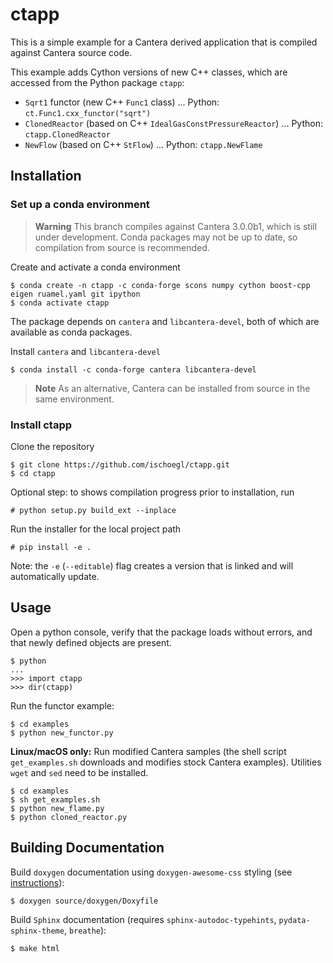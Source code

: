 # ctapp

This is a simple example for a Cantera derived application that is compiled against
Cantera source code.

This example adds Cython versions of new C++ classes, which are accessed from the
Python package `ctapp`:

* `Sqrt1` functor (new C++ `Func1` class) ... Python: `ct.Func1.cxx_functor("sqrt")`
* `ClonedReactor` (based on C++ `IdealGasConstPressureReactor`) ... Python: `ctapp.ClonedReactor`
* `NewFlow` (based on C++ `StFlow`) ... Python: `ctapp.NewFlame`

## Installation

### Set up a conda environment

> **Warning**
> This branch compiles against Cantera 3.0.0b1, which is still under development. Conda
> packages may not be up to date, so compilation from source is recommended.


Create and activate a conda environment

```
$ conda create -n ctapp -c conda-forge scons numpy cython boost-cpp eigen ruamel.yaml git ipython
$ conda activate ctapp
```

The package depends on `cantera` and `libcantera-devel`, both of which are available as
conda packages.

Install `cantera` and `libcantera-devel`

```
$ conda install -c conda-forge cantera libcantera-devel
```

> **Note**
> As an alternative, Cantera can be installed from source in the same environment.

### Install ctapp

Clone the repository

```
$ git clone https://github.com/ischoegl/ctapp.git
$ cd ctapp
```

Optional step: to shows compilation progress prior to installation, run

```
# python setup.py build_ext --inplace
```

Run the installer for the local project path

```
# pip install -e .
```

Note: the `-e` (`--editable`) flag creates a version that is linked and will
automatically update.

## Usage

Open a python console, verify that the package loads without errors, and that
newly defined objects are present.

```
$ python
...
>>> import ctapp
>>> dir(ctapp)
```

Run the functor example:
```
$ cd examples
$ python new_functor.py
```

**Linux/macOS only:** Run modified Cantera samples (the shell script `get_examples.sh`
downloads and modifies stock Cantera examples). Utilities `wget` and `sed` need to be
installed.

```
$ cd examples
$ sh get_examples.sh
$ python new_flame.py
$ python cloned_reactor.py
```

## Building Documentation

Build `doxygen` documentation using `doxygen-awesome-css` styling
(see [instructions](https://github.com/jothepro/doxygen-awesome-css#installation)):

```
$ doxygen source/doxygen/Doxyfile
```

Build `Sphinx` documentation (requires `sphinx-autodoc-typehints`,
`pydata-sphinx-theme`, `breathe`):

```
$ make html
```
